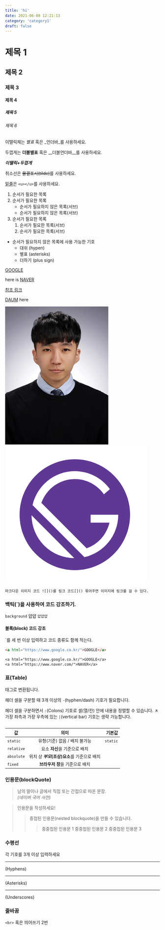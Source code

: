 ```yaml
---
title: 'hi'
date: 2021-06-08 12:21:13
category: 'category1'
draft: false
---
```


# 제목 1
## 제목 2
### 제목 3
#### 제목 4
##### 제목 5
###### 제목 6

이탤릭체는 *별표* 혹은 _언더바_를 사용하세요.

두껍게는 **더블별표** 혹은 __더블언더바__를 사용하세요.

**_이탤릭+두껍게_**

취소선은 ~~물결표시(tilde)~~를 사용하세요.

<u>밑줄</u>은 `<u></u>`를 사용하세요.


1. 순서가 필요한 목록
2. 순서가 필요한 목록
    - 순서가 필요하지 않은 목록(서브)
    - 순서가 필요하지 않은 목록(서브)
3. 순서가 필요한 목록
    1. 순서가 필요한 목록(서브)
    2. 순서가 필요한 목록(서브)

- 순서가 필요하지 않은 목록에 사용 가능한 기호
    - 대쉬 (hypen)
    * 별표 (asterisks)
    + 더하기 (plus sign)


[GOOGLE](https://google.com)

here is [NAVER]

[참조 링크]

[DAUM] here

[NAVER]:https://naver.com "링크설명"
[DAUM]:https://daum.net
[참조 링크]: https://daum.net

![대체 텍스트 입력란](./images/박재욱.jpg)
[![gatsby](./images/hello.png)](https://kr.vuejs.org)

```
마크다운 이미지 코드 ![]()를 링크 코드[]() 묶어주면 이미지에 링크를 걸 수 있다.
```

### 백틱(`)을 사용하여 코드 강조하기.

`background` 얍얍 `얍얍얍`

#### 블록(block) 코드 강조

`를 세 번 이상 입력하고 코드 종류도 함께 적는다.

```html
<a html="https://www.google.co.kr/">GOOGLE</a>
```
```html{2}
<a html="https://www.google.co.kr/">GOOGLE</a>
<a html="https://www.naver.com/">NAVER</a>

```

### 표(Table)
<table> 태그로 변환됩니다.

헤더 셀을 구분할 때 3개 이상의 `-`(hyphen/dash) 기호가 필요합니다.

헤더 셀을 구분하면서 `:`(Colons) 기호로 셀(열/칸) 안에 내용을 정렬할 수 있습니다.
ㅊ
가장 좌측과 가장 우측에 있는 `|`(vertical bar) 기호는 생략 가능합니다.

값 | 의미 | 기본값
---|:---:|---:
`static` | 유형(기준) 없음 / 배치 불가능 | `static`
`relative` | 요소 **자신**을 기준으로 배치 |
`absolute` | 위치 상 **_부모_(조상)요소**를 기준으로 배치 |
`fixed` | **브라우저 창**을 기준으로 배치 |


### 인용문(blockQuote)

> 남의 말이나 글에서 직접 또는 간접으로 따온 문장.  
>  _(네이버 국어 사전)_


> 인용문을 작성하세요!
>> 중첩된 인용문(nested blockquote)을 만들 수 있습니다.
>>> 중중첩된 인용문 1
>>> 중중첩된 인용문 2
>>> 중중첩된 인용문 3

### 수평선

각 기호를 3개 이상 입력하세요


---
(Hyphens)

***
(Asterisks)

___
(Underscores)

### 줄바꿈

`<br>` 혹은 띄어쓰기 2번